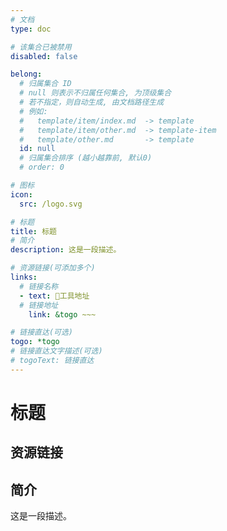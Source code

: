 ```yaml
---
# 文档
type: doc

# 该集合已被禁用
disabled: false

belong:
  # 归属集合 ID
  # null 则表示不归属任何集合, 为顶级集合
  # 若不指定，则自动生成, 由文档路径生成
  # 例如:
  #   template/item/index.md  -> template
  #   template/item/other.md  -> template-item
  #   template/other.md       -> template
  id: null
  # 归属集合排序 (越小越靠前, 默认0)
  # order: 0

# 图标
icon:
  src: /logo.svg

# 标题
title: 标题
# 简介
description: 这是一段描述。

# 资源链接(可添加多个)
links:
  # 链接名称
  - text: 🎨工具地址
  # 链接地址
    link: &togo ~~~

# 链接直达(可选)
togo: *togo
# 链接直达文字描述(可选)
# togoText: 链接直达
---
```


<!-- 显示 Logo -->
<ShowLogo />

# 标题

<!-- 显示面包屑 -->
<ShowBreadcrumb />

## 资源链接

<!-- 显示资源链接 links -->
<ShowLinks />

## 简介

这是一段描述。